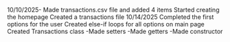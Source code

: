 10/10/2025- Made transactions.csv file and added 4 items
Started creating the homepage
Created a transactions file 
10/14/2025
Completed the first options for the user
Created else-if loops for all options on main page
Created Transactions class
-Made setters
-Made getters
-Made constructor 
